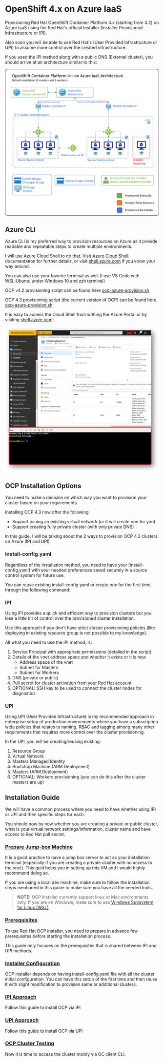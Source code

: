 # OpenShift 4.x on Azure IaaS

Provisioning Red Hat OpenShift Container Platform 4.x (starting from 4.2) on Azure IaaS using the Red Hat's official Installer (Installer Provisioned Infrastructure or IPI).

Also soon you will be able to use Red Hat's (User Provided Infrastructure or UPI) to assume more control over the created infrastructure.

If you used the IPI method along with a public DNS (External cluster), you should arrive at an architecture similar to this:

![ocp-azure](res/ocp-azure-architecture.png)

## Azure CLI

Azure CLI is my preferred way to provision resources on Azure as it provide readable and repeatable steps to create multiple environments.

I will use Azure Cloud Shell to do that. Visit [Azure Cloud Shell](https://docs.microsoft.com/en-us/azure/cloud-shell/overview) documentation for further details, or visit [shell.azure.com](https://shell.azure.com) if you know your way around.

You can also use your favorite terminal as well (I use VS Code with WSL:Ubuntu under Windows 10 and zsh terminal)

OCP v4.2 provisioning script can be found here [ocp-azure-provision.sh](provisioning/ocp-azure-provision.sh)

OCP 4.3 provisioning script (the current version of OCP) can be found here [ocp-azure-provision.sh](provisioning/ocp-azure-provision-4-3.sh)

It is easy to access the Cloud Shell from withing the Azure Portal or by visiting [shell.azure.com](https://shell.azure.com):

![cloud-shell](res/cloud-shell.png)

## OCP Installation Options

You need to make a decision on which way you want to provision your cluster based on your requirements.

Installing OCP 4.3 now offer the following:
- Support joining an existing virtual network (or it will create one for you)
- Support creating fully private cluster (with only private DNS)

In this guide, I will be talking about the 2 ways to provision OCP 4.3 clusters on Azure (IPI and UPI)

### Install-config.yaml

Regardless of the installation method, you need to have your [install-config.yaml] with your needed preferences saved securely in a source control system for future use.

You can reuse existing install-config.yaml or create one for the first time through the following command:

### IPI

Using IPI provides a quick and efficient way to provision clusters but you lose a little bit of control over the provisioned cluster installation.

Use this approach if you don't have strict cluster provisioning policies (like deploying in existing resource group is not possible to my knowledge).

All what you need to use the IPI method, is:
1. Service Principal with appropriate permissions (detailed in the script)
2. Details of the vnet address space and whether it exists or it is new
    - Address space of the vnet
    - Subnet for Masters
    - Subnet for Workers
3. DNS (private or public)
4. Pull secret for cluster activation from your Red Hat account
5. OPTIONAL: SSH key to be used to connect the cluster nodes for diagnostics

### UPI

Using UPI (User Provided Infrastructure) is my recommended approach in enterprise setup of production environments where you have a subscription wide policies that relates to naming, RBAC and tagging among many other requirements that requires more control over the cluster provisioning.

In the UPI, you will be creating/reusing existing:
1. Resource Group
2. Virtual Network
3. Masters Managed Identity
4. Bootstrap Machine (ARM Deployment)
5. Masters (ARM Deployment)
6. OPTIONAL: Workers provisioning (you can do this after the cluster masters are up)

## Installation Guide

We will have a common process where you need to have whether using IPI or UPI and then specific steps for each.

You should now by now whether you are creating a private or public cluster, what is your virtual network settings/information, cluster name and have access to Red Hat pull secret.

### [Prepare Jump-box Machine](ocp-jumpbox-provision.md)

It is a good practice to have a jump box server to act as your installation terminal (especially if you are creating a private cluster with no access to the vnet). This guid helps you in setting up this VM and I would highly recommend doing so.

If you are using a local dev machine, make sure to follow the installation steps mentioned in this guide to make sure you have all the needed tools.

>**NOTE:** OCP installer currently support linux or Mac environments only. If you are on Windows, make sure to use [Windows Subsystem for Linux (WSL)](https://docs.microsoft.com/en-us/windows/wsl/install-win10)

### [Prerequisites](ocp-prerequisites.md)

To use Red Hat OCP installer, you need to prepare in advance few prerequisites before starting the installation process.

This guide only focuses on the prerequisites that is shared between IPI and UPI methods.

### [Installer Configuration](ocp-installer-configuration.md)

OCP installer depends on having install-config.yaml file with all the cluster initial configuration. You can have this setup of the first time and then reuse it with slight modification to provision same or additional clusters.

### [IPI Approach](ocp-ipi.md)

Follow this guide to install OCP via IPI

### [UPI Approach](ocp-upi.md)

Follow this guide to install OCP via UPI

### [OCP Cluster Testing](ocp-testing.md)

Now it is time to access the cluster mainly via OC client CLI.